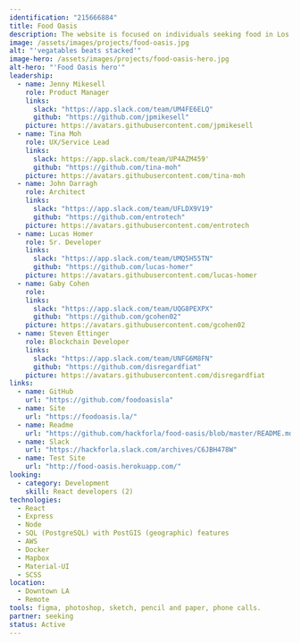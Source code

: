 ```yaml
---
identification: "215666884"
title: Food Oasis
description: The website is focused on individuals seeking food in Los Angeles who need an up-to-date resource about food pantries and meals. Our mission is to update the existing website, foodoasis.la with a simplified UI and verified data.  Future development goals include creating functionality for referral services that will allow the end user to annotate and update listings through a peer verification system.
image: /assets/images/projects/food-oasis.jpg
alt: "'vegatables beats stacked'"
image-hero: /assets/images/projects/food-oasis-hero.jpg
alt-hero: "'Food Oasis hero'"
leadership:
  - name: Jenny Mikesell
    role: Product Manager
    links:
      slack: "https://app.slack.com/team/UM4FE6ELQ"
      github: "https://github.com/jpmikesell"
    picture: https://avatars.githubusercontent.com/jpmikesell
  - name: Tina Moh
    role: UX/Service Lead
    links:
      slack: https://app.slack.com/team/UP4AZM459'
      github: "https://github.com/tina-moh"
    picture: https://avatars.githubusercontent.com/tina-moh
  - name: John Darragh
    role: Architect
    links:
      slack: "https://app.slack.com/team/UFLDX9V19"
      github: "https://github.com/entrotech"
    picture: https://avatars.githubusercontent.com/entrotech
  - name: Lucas Homer
    role: Sr. Developer
    links:
      slack: "https://app.slack.com/team/UMQ5H55TN"
      github: "https://github.com/lucas-homer"
    picture: https://avatars.githubusercontent.com/lucas-homer
  - name: Gaby Cohen
    role:
    links:
      slack: "https://app.slack.com/team/UQG8PEXPX"
      github: "https://github.com/gcohen02"
    picture: https://avatars.githubusercontent.com/gcohen02
  - name: Steven Ettinger
    role: Blockchain Developer
    links:
      slack: "https://app.slack.com/team/UNFG6M8FN"
      github: "https://github.com/disregardfiat"
    picture: https://avatars.githubusercontent.com/disregardfiat
links:
  - name: GitHub
    url: "https://github.com/foodoasisla"
  - name: Site
    url: "https://foodoasis.la/"
  - name: Readme
    url: "https://github.com/hackforla/food-oasis/blob/master/README.md"
  - name: Slack
    url: "https://hackforla.slack.com/archives/C6JBH478W"
  - name: Test Site
    url: "http://food-oasis.herokuapp.com/"
looking:
  - category: Development
    skill: React developers (2)
technologies:
  - React
  - Express
  - Node
  - SQL (PostgreSQL) with PostGIS (geographic) features
  - AWS
  - Docker
  - Mapbox
  - Material-UI
  - SCSS
location:
  - Downtown LA
  - Remote
tools: figma, photoshop, sketch, pencil and paper, phone calls.
partner: seeking
status: Active
---
```

